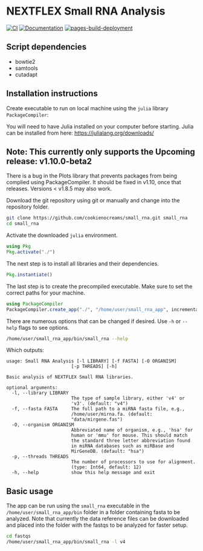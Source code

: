 # NEXTFLEX Small RNA Analysis

[![CI](https://github.com/cookienocreams/small_rna/actions/workflows/CI.yml/badge.svg)](https://github.com/cookienocreams/small_rna/actions/workflows/CI.yml)
[![Documentation](https://github.com/cookienocreams/small_rna/actions/workflows/documentation.yaml/badge.svg)](https://github.com/cookienocreams/small_rna/actions/workflows/documentation.yaml)
[![pages-build-deployment](https://github.com/cookienocreams/small_rna/actions/workflows/pages/pages-build-deployment/badge.svg)](https://github.com/cookienocreams/small_rna/actions/workflows/pages/pages-build-deployment)

## Script dependencies
- bowtie2
- samtools
- cutadapt
  
## Installation instructions

Create executable to run on local machine using the `julia` library `PackageCompiler`:

You will need to have Julia installed on your computer before starting. Julia can be installed from here: https://julialang.org/downloads/

 ## Note: This currently only supports the Upcoming release: v1.10.0-beta2
 There is a bug in the Plots library that prevents packages from being complied using PackageCompiler.
 It should be fixed in v1.10, once that releases. Versions < v1.8.5 may also work.

Download the git repository using git or manually and change into the repository folder.
```bash
git clone https://github.com/cookienocreams/small_rna.git small_rna
cd small_rna
```
Activate the downloaded `julia` environment.
```julia
using Pkg
Pkg.activate("./")
```
The next step is to install all libraries and their dependencies.
```julia
Pkg.instantiate()
```

The last step is to create the precompiled executable. Make sure to set the correct paths for your machine.

```julia
using PackageCompiler
PackageCompiler.create_app("./", "/home/user/small_rna_app", incremental=true, precompile_execution_file="./src/small_rna.jl", include_lazy_artifacts=true)
```

There are numerous options that can be changed if desired. Use `-h` or `--help` flags to see options.

```bash
/home/user/small_rna_app/bin/small_rna --help
```
Which outputs:
```
usage: Small RNA Analysis [-l LIBRARY] [-f FASTA] [-O ORGANISM]
                        [-p THREADS] [-h]

Basic analysis of NEXTFLEX Small RNA libraries.

optional arguments:
  -l, --library LIBRARY
                        The type of sample library, either 'v4' or
                        'v3'. (default: "v4")
  -f, --fasta FASTA     The full path to a miRNA fasta file, e.g.,
                        /home/user/mirna.fa. (default:
                        "data/mirgene.fas")
  -O, --organism ORGANISM
                        Abbreviated name of organism, e.g., 'hsa' for
                        human or 'mmu' for mouse. This should match
                        the standard three letter abbreviation found
                        in miRNA databases such as miRBase and
                        MirGeneDB. (default: "hsa")
  -p, --threads THREADS
                        The number of processors to use for alignment.
                        (type: Int64, default: 12)
  -h, --help            show this help message and exit

```

## Basic usage

The app can be run using the `small_rna` executable in the `/home/user/small_rna_app/bin` folder in a folder containing fasta to be analyzed. Note that currently the data reference files can be downloaded and placed into the folder with the fastqs to be analyzed for faster setup.

```bash
cd fastqs
/home/user/small_rna_app/bin/small_rna -l v4
```

